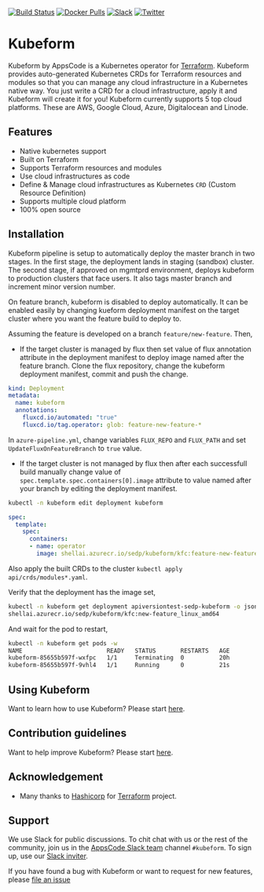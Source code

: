 [![Build Status](https://github.com/kubeform/kubeform/workflows/CI/badge.svg)](https://github.com/kubeform/kubeform/actions?workflow=CI)
[![Docker Pulls](https://img.shields.io/docker/pulls/kubeform/kfc.svg)](https://hub.docker.com/r/kubeform/kfc/)
[![Slack](https://slack.appscode.com/badge.svg)](https://slack.appscode.com)
[![Twitter](https://img.shields.io/twitter/follow/kubeform.svg?style=social&logo=twitter&label=Follow)](https://twitter.com/intent/follow?screen_name=Kubeform)

# Kubeform

Kubeform by AppsCode is a Kubernetes operator for [Terraform](https://www.terraform.io/). Kubeform provides auto-generated Kubernetes CRDs for Terraform resources and modules so that you can manage any cloud infrastructure in a Kubernetes native way. You just write a CRD for a cloud infrastructure, apply it and Kubeform will create it for you! Kubeform currently supports 5 top cloud platforms. These are AWS, Google Cloud, Azure, Digitalocean and Linode.

## Features

- Native kubernetes support
- Built on Terraform
- Supports Terraform resources and modules
- Use cloud infrastructures as code
- Define & Manage cloud infrastructures as Kubernetes `CRD` (Custom Resource Definition)
- Supports multiple cloud platform
- 100% open source

## Installation

Kubeform pipeline is setup to automatically deploy the master branch in two stages. In the first stage, the deployment lands in staging (sandbox) cluster. The second stage, if approved on mgmtprd environment, deploys kubeform to production clusters that face users. It also tags master branch and increment minor version number.

On feature branch, kubeform is disabled to deploy automatically.  It can be enabled easily by changing kueform deployment manifest on the target cluster where you want the feature build to deploy to.

Assuming the feature is developed on a branch `feature/new-feature`. Then,

* If the target cluster is managed by flux then set value of flux annotation attribute in the deployment manifest to deploy image named after the feature branch. Clone the flux repository, change the kubeform deployment manifest, commit and push the change.
```yaml
kind: Deployment
metadata:
  name: kubeform
  annotations:
    fluxcd.io/automated: "true"
    fluxcd.io/tag.operator: glob: feature-new-feature-*
```
In `azure-pipeline.yml`, change variables `FLUX_REPO` and `FLUX_PATH` and set `UpdateFluxOnFeatureBranch` to `true` value.

* If the target cluster is not managed by flux then after each successfull build manually change value of `spec.template.spec.containers[0].image` attribute to value named after your branch by editing the deployment manifest.
```sh
kubectl -n kubeform edit deployment kubeform
```
```yaml
spec:
  template:
    spec:
      containers:
      - name: operator
        image: shellai.azurecr.io/sedp/kubeform/kfc:feature-new-feature-abcdef_linux_amd64
```
Also apply the built CRDs to the cluster `kubectl apply api/crds/modules*.yaml`.

Verify that the deployment has the image set,
```sh
kubectl -n kubeform get deployment apiversiontest-sedp-kubeform -o jsonpath='{.spec.template.spec.containers[0].image}{"\n"}'
shellai.azurecr.io/sedp/kubeform/kfc:new-feature_linux_amd64
```
And wait for the pod to restart,
```sh
kubectl -n kubeform get pods -w
NAME                        READY   STATUS       RESTARTS   AGE
kubeform-85655b597f-wxfpc   1/1     Terminating  0          20h
kubeform-85655b597f-9vhl4   1/1     Running      0          21s
```

## Using Kubeform

Want to learn how to use Kubeform? Please start [here](https://kubeform.com/docs/latest/guides/).

## Contribution guidelines

Want to help improve Kubeform? Please start [here](https://kubeform.com/docs/latest/welcome/contributing/).

## Acknowledgement

- Many thanks to [Hashicorp](https://www.hashicorp.com/) for [Terraform](https://www.terraform.io/) project.

## Support

We use Slack for public discussions. To chit chat with us or the rest of the community, join us in the [AppsCode Slack team](https://appscode.slack.com/messages/C8NCX6N23/details/) channel `#kubeform`. To sign up, use our [Slack inviter](https://slack.appscode.com/).

If you have found a bug with Kubeform or want to request for new features, please [file an issue](https://github.com/kubeform/project/issues/new)

